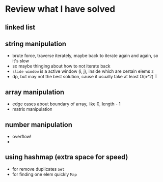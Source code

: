 # Review what I have solved

## linked list

## string manipulation

- brute force, traverse iterately, maybe back to iterate again and again, so it's slow
- so maybe thinging about how to not iterate back
- `slide window` is a active window (i, j), inside which are certain elems `3`
- dp, but may not the best solution, cause it usually take at least O(n^2) T

## array manipulation

- edge cases about boundary of array, like 0, length - 1
- matrix manipulation

## number manipulation

- overflow!
- 

## using hashmap (extra space for speed)

- for remove duplicates `Set`
- for finding one elem quickly `Map`